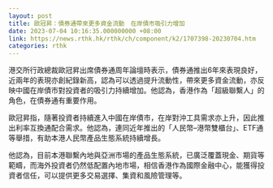 ```yaml
---
layout: post
title: 歐冠昇：債券通帶來更多資金流動　在岸債市吸引力增加
date: 2023-07-04 10:16:35.000000000 +08:00
link: https://news.rthk.hk/rthk/ch/component/k2/1707398-20230704.htm
categories: rthk
---
```


港交所行政總裁歐冠昇出席債券通周年論壇時表示，債券通推出6年來表現良好，近兩年的表現亦創紀錄新高，認為可以透過提升流動性，帶來更多資金流動，亦反映中國在岸債市對投資者的吸引力持續增加。他認為，香港作為「超級聯繫人」的角色，在債券通有重要作用。

歐冠昇指，隨著投資者持續進入中國在岸債市，在岸對沖工具需求亦上升，因此推出利率互換通配合需求。他認為，連同近年推出的「人民幣–港幣雙櫃台」、ETF通等舉措，有助本港人民幣產品生態系統持續增長。

他認為，目前本港聯繫內地與亞洲市場的產品生態系統，已廣泛覆蓋現金、期貨等範疇，而海外投資者仍然低配置內地市場，相信香港作為國際金融中心，能獲得投資者信任，可以提供更多交易選擇、集資和風險管理等。
